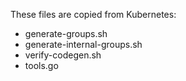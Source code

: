 These files are copied from Kubernetes:

- generate-groups.sh
- generate-internal-groups.sh
- verify-codegen.sh
- tools.go
